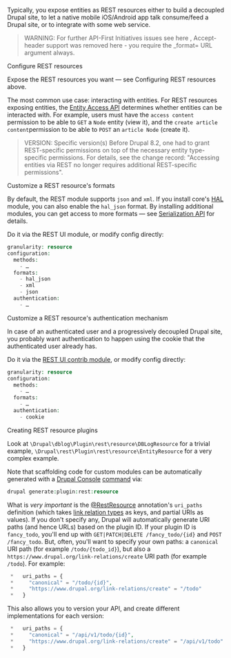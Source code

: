 Typically, you expose entities as REST resources either to build a decoupled Drupal site, to let a native mobile iOS/Android app talk consume/feed a Drupal site, or to integrate with some web service.

<!-- note-warning -->
> WARNING: For further API-First Initiatives issues see here&nbsp;, Accept-header support was removed here&nbsp;- you require the _format= URL argument always.

Configure REST resources

Expose the REST resources you want — see Configuring REST resources above.

The most common use case: interacting with entities. For REST resources exposing entities, the [Entity Access API](/docs/8/api/entity-api/access-on-entities-tbd) determines whether entities can be interacted with. For example, users must have the `access content` permission to be able to `GET` a `Node` entity (view it), and the `create article content`permission to be able to `POST` an `article Node` (create it).  

<!-- note-version -->
> VERSION: Specific version(s)
Before Drupal 8.2, one had to grant REST-specific permissions&nbsp;on top&nbsp;of the necessary entity type-specific permissions. For details, see the change record: "Accessing entities via REST no longer requires additional REST-specific permissions".

Customize a REST resource's formats

By default, the REST module supports `json` and `xml`. If you install core's [HAL](/documentation/modules/hal) module, you can also enable the `hal_json` format. By installing additional modules, you can get access to more formats — see [Serialization API](/developing/api/8/serialization) for details.

Do it via the REST UI module, or modify config directly:

```php
granularity: resource
configuration:
  methods:
    - …
  formats:
    - hal_json
    - xml
    - json
  authentication:
    - …

```

Customize a REST resource's authentication mechanism

In case of an authenticated user and a progressively decoupled Drupal site, you probably want authentication to happen using the cookie that the authenticated user already has.

Do it via the [REST UI contrib module](/project/restui), or modify config directly:

```php
granularity: resource
configuration:
  methods:
    - …
  formats:
    - …
  authentication:
    - cookie

```

Creating REST resource plugins

Look at `\Drupal\dblog\Plugin\rest\resource\DBLogResource` for a trivial example, `\Drupal\rest\Plugin\rest\resource\EntityResource` for a very complex example.

Note that scaffolding code for custom modules can be automatically generated with a [Drupal Console](https://drupalconsole.com/) [command](https://hechoendrupal.gitbooks.io/drupal-console/content/en/commands/generate-plugin-rest-resource.html) via:

```php
drupal generate:plugin:rest:resource
```

What is _very important_ is the [@RestResource](https://api.drupal.org/api/drupal/core%21modules%21rest%21src%21Annotation%21RestResource.php/class/RestResource/8) annotation's `uri_paths` definition (which takes [link relation types](https://api.drupal.org/api/drupal/core%21core.link%5Frelation%5Ftypes.yml/8.3.x) as keys, and partial URIs as values). If you don't specify any, Drupal will automatically generate URI paths (and hence URLs) based on the plugin ID. If your plugin ID is `fancy_todo`, you'll end up with `GET|PATCH|DELETE /fancy_todo/{id}` and `POST /fancy_todo`. But, often, you'll want to specify your own paths: a `canonical` URI path (for example `/todo/{todo_id}`), but also a `https://www.drupal.org/link-relations/create` URI path (for example `/todo`). For example:

```php
 *   uri_paths = {
 *     "canonical" = "/todo/{id}",
 *     "https://www.drupal.org/link-relations/create" = "/todo"
 *   }

```

This also allows you to version your API, and create different implementations for each version:

```php
 *   uri_paths = {
 *     "canonical" = "/api/v1/todo/{id}",
 *     "https://www.drupal.org/link-relations/create" = "/api/v1/todo"
 *   }

```